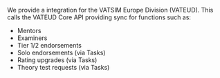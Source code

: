 <!-- markdownlint-disable first-line-heading -->

We provide a integration for the VATSIM Europe Division (VATEUD). This calls the VATEUD Core API providing sync for functions such as:

- Mentors
- Examiners
- Tier 1/2 endorsements
- Solo endorsements (via Tasks)
- Rating upgrades (via Tasks) 
- Theory test requests (via Tasks)
